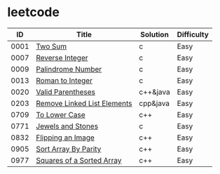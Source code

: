 # leetcode

| ID | Title | Solution | Difficulty |
| ------ | ------ | ------ | ------ |
| 0001 | [Two Sum](https://leetcode.com/problems/two-sum/description/) | c | Easy |
| 0007 | [Reverse Integer](https://leetcode.com/problems/reverse-integer/) | c | Easy |
| 0009 | [Palindrome Number](https://leetcode.com/problems/palindrome-number/) | c | Easy |
| 0013 | [Roman to Integer](https://leetcode.com/problems/roman-to-integer/) | c | Easy |
| 0020 | [Valid Parentheses](https://leetcode.com/problems/valid-parentheses/) | c++&java | Easy |
| 0203 | [Remove Linked List Elements](https://leetcode.com/problems/remove-linked-list-elements/) | cpp&java | Easy |
| 0709 | [To Lower Case](https://leetcode.com/problems/to-lower-case/) | c++ | Easy |
| 0771 | [Jewels and Stones](https://leetcode.com/problems/jewels-and-stones/) | c | Easy |
| 0832 | [Flipping an Image](https://leetcode.com/problems/flipping-an-image/) | c++ | Easy |
| 0905 | [Sort Array By Parity](https://leetcode.com/problems/sort-array-by-parity/) | c++ | Easy |
| 0977 | [Squares of a Sorted Array](https://leetcode.com/problems/squares-of-a-sorted-array/) | c++ | Easy |

